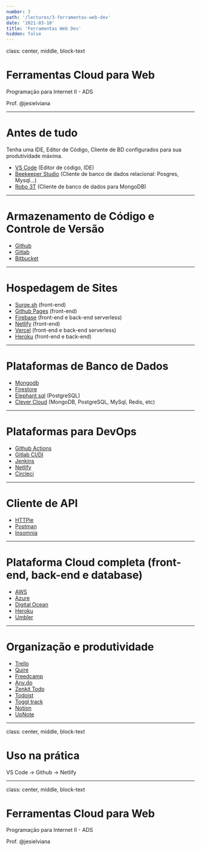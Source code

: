 ```yaml
---
number: 3
path: '/lectures/3-ferramentas-web-dev'
date: '2021-03-10'
title: 'Ferramentas Web Dev'
hidden: false
---
```


class: center, middle, block-text

# Ferramentas Cloud para Web

Programação para Internet II - ADS

Prof. @jesielviana

---

# Antes de tudo

Tenha uma IDE, Editor de Código, Cliente de BD configurados para sua produtividade máxima.

- [VS Code](https://code.visualstudio.com/) (Editor de código, IDE)
- [Beekeeper Studio](https://www.beekeeperstudio.io/get) (Cliente de banco de dados relacional: Posgres, Mysql...)
- [Robo 3T](https://robomongo.org/) (Cliente de banco de dados para MongoDB)


---

# Armazenamento de Código e Controle de Versão

- [Github](https://github.com/)
- [Gitlab](https://gitlab.com/)
- [Bitbucket](https://bitbucket.org/)

---

# Hospedagem de Sites

- [Surge.sh](https://surge.sh/) (front-end)
- [Github Pages](https://pages.github.com/) (front-end)
- [Firebase](https://firebase.google.com/) (front-end e back-end serverless)
- [Netlify](https://www.netlify.com/) (front-end)
- [Vercel](https://vercel.com/) (front-end e back-end serverless)
- [Heroku](https://www.heroku.com/) (front-end e back-end)

---

# Plataformas de Banco de Dados

- [Mongodb](https://www.mongodb.com/try)
- [Firestore](https://firebase.google.com/)
- [Elephant sql](https://www.elephantsql.com/) (PostgreSQL)
- [Clever Cloud](https://www.clever-cloud.com/en/pricing) (MongoDB, PostgreSQL, MySql, Redis, etc)

---

# Plataformas para DevOps

- [Github Actions](https://github.com/)
- [Gitlab CI/DI](https://gitlab.com/)
- [Jenkins](https://www.jenkins.io/)
- [Netlify](https://www.netlify.com/)
- [Circleci](https://circleci.com/)

---

# Cliente de API

- [HTTPie](https://httpie.io/)
- [Postman](https://www.postman.com/)
- [Insomnia](https://insomnia.rest/)

---

# Plataforma Cloud completa (front-end, back-end e database)

- [AWS](https://aws.amazon.com/pt/)
- [Azure](https://azure.microsoft.com/pt-br/)
- [Digital Ocean](https://www.digitalocean.com/)
- [Heroku](https://www.heroku.com/)
- [Umbler](https://www.umbler.com/br/seja-bem-vindo?u=kqxr7v8e)

---

# Organização e produtividade

- [Trello](https://trello.com/)
- [Quire](https://quire.io/)
- [Freedcamp](https://freedcamp.com/)
- [Any.do](https://www.any.do/)
- [Zenkit Todo](https://zenkit.com/pt-br/todo/)
- [Todoist](https://todoist.com/)
- [Toggl track](https://toggl.com/track/)
- [Notion](https://www.notion.so/)
- [UpNote](https://getupnote.com/)

---

class: center, middle, block-text

# Uso na prática

VS Code -> Github -> Netlify

---

class: center, middle, block-text

# Ferramentas Cloud para Web

Programação para Internet II - ADS

Prof. @jesielviana
